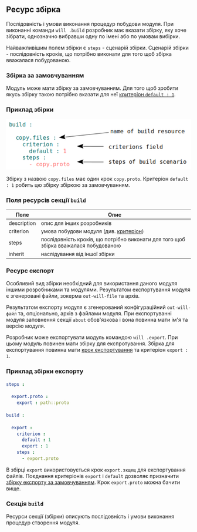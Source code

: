## Ресурс збірка

Послідовність і умови виконання процедур побудови модуля. При виконанні команди <code>will .build</code> розробник має вказати збірку, яку хоче зібрати, однозначно вибравши одну по імені або по умовам вибірки.

Найважливішим полем збірки є `steps` - сценарій збірки. Сценарій збірки - послідовність кроків, що потрібно виконати для того щоб збірка вважалася побудованою.

### Збірка за замовчуванням

Модуль може мати збірку за замовчуванням. Для того щоб зробити якусь збірку такою потрібно вказати для неї [критеріон `default : 1`](Criterions.md#Використання).

### Приклад збірки

![section.build.png](./Images/section.build.png)

Збірку з назвою `copy.files` має один крок `copy.proto`. Критеріон `default : 1` робить цю збірку збіркою за замовчуванням.

### Поля ресурсів секції `build`  

| Поле          | Опис                                                             |
|---------------|------------------------------------------------------------------|
| description   | опис для інших розробників                                       |
| criterion     | умова побудови модуля (див. [критеріон](Criterions.md))          |
| steps         | послідовність кроків, що потрібно виконати для того щоб збірка вважалася побудованою        |
| inherit       | наслідування від іншої збірки                        |

### Ресурс експорт

Особливий вид збірки необхідний для використання даного модуля іншими розробниками та модулями. Результатом експортування модуля є згенеровані файли, зокерма <code>out-will-file</code> та архів.

Результатом експорту модуля є згенерований конфігураційний `out-will-файл` та, опціонально, архів з файлами модуля. При експортуванні модуля заповнення секції `about` обов'язкова і вона повинна мати ім'я та версію модуля.  

Розробник може експортувати модуль командою `will .export`. При цьому модуль повинен мати збірку для експротування. Збірка для експортування повинна мати [крок експортування](ResourceStep.md#вбудований-крок-predefinedexport) та критеріон `export : 1`.

### Приклад збірки експорту

```yaml
steps :

  export.proto :
    export : path::proto

build :

  export :
    criterion :
      default : 1
      export : 1
    steps :
      - export.proto
```

В збірці `export` використовується крок `export.зкщещ` для експортування файлів. Поєднання критеріонів `export` i `default` дозволяє призначити [збірку експорту за замовчуванням](Criterions.md#Використання). Крок `export.proto` можна бачити вище.

### Секція <code>build</code>

Ресурси секції (збірки) описують послідовність і умови виконання процедур створення модуля.  
